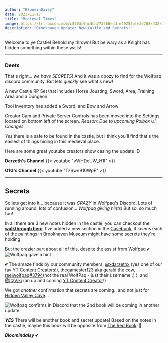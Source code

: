 ```yaml
---
author: "BloominDaisy"
date: 2023-11-17
title: "Medieval Times"
image: https://tr.rbxcdn.com/c5703c0ac4ba773560eddfe49253bfe3/768/432/Image/Png
description: "Brookhaven Update: New Castle and Secrets!"
---
```


Welcome to ye Castle! Behold my thrown! But be wary as a Knight has hidden something within these walls!..

---

### Deets

That's right... _we have SECRETS_! And it was a doozy to find for the Wolfpaq discord community. But lets _quickly_ see what's new!

A new Castle RP Set that includes Horse Jousting, Sword, Area, Training Area and a Dungeon

Tool Inventory has added a Sword, and Bow and Arrow


Creator Cam and Private Server Controls has been moved into the Settings located on bottom left of the screen. _Reason: Due to upcoming Rolbox UI Changes_

_Yes_ there is a safe to be found in the castle, but I think you'll find that's the easiest of things hiding in this medieval place.

Here are some great youtube creators show casing the update :D


**Darzeth's Channel**
{{< youtube "vWHDeUW_H1I" >}}

**O1G's Channel**
{{< youtube "TzSwnB10WpE" >}}


---

## Secrets

So lets get into it... because it was _CRAZY_ in Wolfpaq's Discord. Lots of running around, lots of confusion... _Wolfpaq giving hints!_ But so, so much fun!

In all there are 3 new notes hidden in the castle, you can checkout the **[walkthrough here](/casebook/museum/knight/)**. I've added a new section in the [Casebook](/casebook), it _seems_ each of the paintings in Brookhaven Museum might have some secrets they're holding. 

But the crazier part about all of this, despite the assist from Wolfpaq <span class="emojify">💕</span>
![Wolfpaq gave a hint](/images/bh/wolfpaq_castle_hint.jpg)

<span class="emojify">💕</span> The amaze finds by our community members, [@xdarzethx](https://discord.com/channels/482308357248647177/870010373976236052/1175131989972623500) (yes one of our fav [YT Content Creators](https://www.youtube.com/@XdarzethX)!), thegamester123 aka [gerald the cow](https://discord.com/channels/482308357248647177/870010373976236052/1175147650547462286), [reelwolfpaq#3794](https://discord.com/channels/482308357248647177/870010373976236052/1175151060390772746)(not the real WolfPaq - just their username ;) ), and [@ItzViki](https://discord.com/channels/482308357248647177/870010373976236052/1175150834770788392) (an up and coming [YT Content Creator](https://www.youtube.com/@itzviki)!)

We got _another_ confirmation that secrets are coming.. and not just for [Hidden Valley Cave](/casebook/interesting/hidden_valley_cave/#wolfpaq-confirms)...

![Wolfpaq confirms in Discord that the 2nd book will be coming in another update](/images/bh/wolf_confirm_2nd_book.jpg)

**_YES_** There will be another book and secret update! Based on the notes in the castle, maybe this book will be opposite from [The Red Book](/lore/special_tools/#the-red-book)!  <span class="emojify">🤯</span>

_**Bloomindaisy**_ <span class="nowrap"><span class="emojify">💕</span>